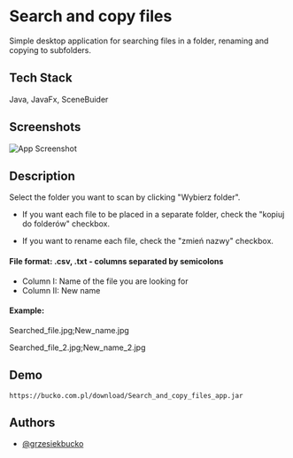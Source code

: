 
# Search and copy files

Simple desktop application for searching files in a folder, renaming and copying to subfolders.



## Tech Stack

Java, JavaFx, SceneBuider




## Screenshots

![App Screenshot](https://www.bucko.com.pl/img/projects/Project_2.png)


## Description

Select the folder you want to scan by clicking "Wybierz folder".

- If you want each file to be placed in a separate folder, check the "kopiuj do folderów" checkbox.

- If you want to rename each file, check the "zmień nazwy" checkbox.

#### File format: .csv, .txt - columns separated by semicolons

- Column I: Name of the file you are looking for
- Column II: New name

#### Example:

Searched_file.jpg;New_name.jpg

Searched_file_2.jpg;New_name_2.jpg
## Demo

    https://bucko.com.pl/download/Search_and_copy_files_app.jar
## Authors

- [@grzesiekbucko](https://github.com/grzesiekbucko)

